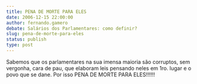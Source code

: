 ```yaml
---
title: PENA DE MORTE PARA ELES
date: 2006-12-15 22:00:00
author: fernando.gamero
debate: Salários dos Parlamentares: como definir?
slug: pena-de-morte-para-eles
status: publish 
type: post
---
```


Sabemos que os parlamentares na sua imensa maioria são corruptos, sem vergonha, cara de pau, que elaboram leis pensando neles em 1ro. lugar e o povo que se dane. Por isso PENA DE MORTE PARA ELES!!!!!!
